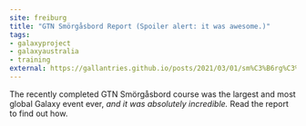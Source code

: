 ```yaml
---
site: freiburg
title: "GTN Smörgåsbord Report (Spoiler alert: it was awesome.)"
tags: 
- galaxyproject
- galaxyaustralia
- training
external: https://gallantries.github.io/posts/2021/03/01/sm%C3%B6rg%C3%A5sbord/
---
```


The recently completed GTN Smörgåsbord course was the largest and most global Galaxy event ever, *and it was absolutely incredible.*  Read the report to find out how.

